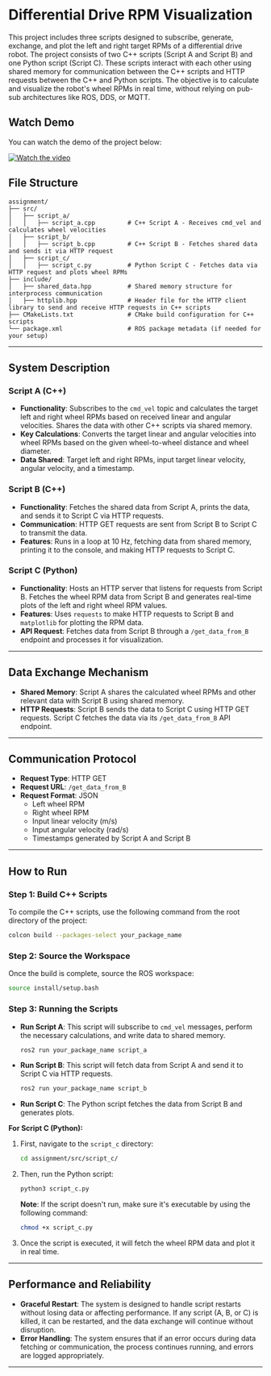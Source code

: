 # Differential Drive RPM Visualization

This project includes three scripts designed to subscribe, generate, exchange, and plot the left and right target RPMs of a differential drive robot. The project consists of two C++ scripts (Script A and Script B) and one Python script (Script C). These scripts interact with each other using shared memory for communication between the C++ scripts and HTTP requests between the C++ and Python scripts. The objective is to calculate and visualize the robot's wheel RPMs in real time, without relying on pub-sub architectures like ROS, DDS, or MQTT.

## Watch Demo

You can watch the demo of the project below:

[![Watch the video](https://img.youtube.com/vi/Zvpnq7ACSOs/0.jpg)](https://youtu.be/Zvpnq7ACSOs?si=C4tUaRIs6SqyctDL)

## File Structure

```
assignment/
├── src/
│   ├── script_a/
│   │   ├── script_a.cpp         # C++ Script A - Receives cmd_vel and calculates wheel velocities
│   ├── script_b/
│   │   ├── script_b.cpp         # C++ Script B - Fetches shared data and sends it via HTTP request
│   ├── script_c/
│   │   ├── script_c.py          # Python Script C - Fetches data via HTTP request and plots wheel RPMs
├── include/
│   ├── shared_data.hpp          # Shared memory structure for interprocess communication
│   ├── httplib.hpp              # Header file for the HTTP client library to send and receive HTTP requests in C++ scripts
├── CMakeLists.txt               # CMake build configuration for C++ scripts
└── package.xml                  # ROS package metadata (if needed for your setup)
```

---

## System Description

### Script A (C++)

- **Functionality**: Subscribes to the `cmd_vel` topic and calculates the target left and right wheel RPMs based on received linear and angular velocities. Shares the data with other C++ scripts via shared memory.
- **Key Calculations**: Converts the target linear and angular velocities into wheel RPMs based on the given wheel-to-wheel distance and wheel diameter.
- **Data Shared**: Target left and right RPMs, input target linear velocity, angular velocity, and a timestamp.

### Script B (C++)

- **Functionality**: Fetches the shared data from Script A, prints the data, and sends it to Script C via HTTP requests.
- **Communication**: HTTP GET requests are sent from Script B to Script C to transmit the data.
- **Features**: Runs in a loop at 10 Hz, fetching data from shared memory, printing it to the console, and making HTTP requests to Script C.

### Script C (Python)

- **Functionality**: Hosts an HTTP server that listens for requests from Script B. Fetches the wheel RPM data from Script B and generates real-time plots of the left and right wheel RPM values.
- **Features**: Uses `requests` to make HTTP requests to Script B and `matplotlib` for plotting the RPM data.
- **API Request**: Fetches data from Script B through a `/get_data_from_B` endpoint and processes it for visualization.

---

## Data Exchange Mechanism

- **Shared Memory**: Script A shares the calculated wheel RPMs and other relevant data with Script B using shared memory.
- **HTTP Requests**: Script B sends the data to Script C using HTTP GET requests. Script C fetches the data via its `/get_data_from_B` API endpoint.

---

## Communication Protocol

- **Request Type**: HTTP GET
- **Request URL**: `/get_data_from_B`
- **Request Format**: JSON
  - Left wheel RPM
  - Right wheel RPM
  - Input linear velocity (m/s)
  - Input angular velocity (rad/s)
  - Timestamps generated by Script A and Script B

---

## How to Run

### Step 1: Build C++ Scripts

To compile the C++ scripts, use the following command from the root directory of the project:

```bash
colcon build --packages-select your_package_name
```

### Step 2: Source the Workspace

Once the build is complete, source the ROS workspace:

```bash
source install/setup.bash
```

### Step 3: Running the Scripts

- **Run Script A**: This script will subscribe to `cmd_vel` messages, perform the necessary calculations, and write data to shared memory.
  ```bash
  ros2 run your_package_name script_a
  ```

- **Run Script B**: This script will fetch data from Script A and send it to Script C via HTTP requests.
  ```bash
  ros2 run your_package_name script_b
  ```

- **Run Script C**: The Python script fetches the data from Script B and generates plots. 

**For Script C (Python):**

1. First, navigate to the `script_c` directory:
   ```bash
   cd assignment/src/script_c/
   ```

2. Then, run the Python script:
   ```bash
   python3 script_c.py
   ```

   **Note**: If the script doesn't run, make sure it's executable by using the following command:
   ```bash
   chmod +x script_c.py
   ```

3. Once the script is executed, it will fetch the wheel RPM data and plot it in real time.

---

## Performance and Reliability

- **Graceful Restart**: The system is designed to handle script restarts without losing data or affecting performance. If any script (A, B, or C) is killed, it can be restarted, and the data exchange will continue without disruption.
- **Error Handling**: The system ensures that if an error occurs during data fetching or communication, the process continues running, and errors are logged appropriately.

---
